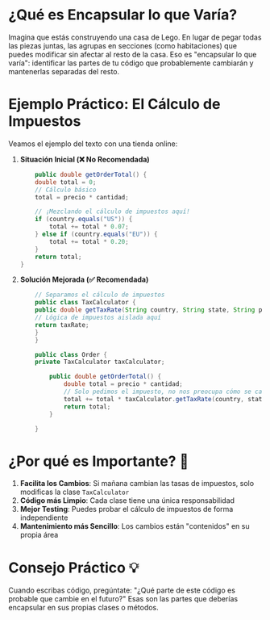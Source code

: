 # ¿Qué es Encapsular lo que Varía?

Imagina que estás construyendo una casa de Lego. En lugar de pegar todas las piezas juntas, las agrupas en secciones (como habitaciones) que puedes modificar sin afectar al resto de la casa. Eso es "encapsular lo que varía": identificar las partes de tu código que probablemente cambiarán y mantenerlas separadas del resto.

# Ejemplo Práctico: El Cálculo de Impuestos

Veamos el ejemplo del texto con una tienda online:

1.  **Situación Inicial (❌ No Recomendada)**

    ```java
        public double getOrderTotal() {
        double total = 0;
        // Cálculo básico
        total = precio * cantidad;

        // ¡Mezclando el cálculo de impuestos aquí!
        if (country.equals("US")) {
            total += total * 0.07;
        } else if (country.equals("EU")) {
            total += total * 0.20;
        }
        return total;
    }
    ```

2.  **Solución Mejorada (✅ Recomendada)**

    ```java
        // Separamos el cálculo de impuestos
        public class TaxCalculator {
        public double getTaxRate(String country, String state, String product) {
        // Lógica de impuestos aislada aquí
        return taxRate;
        }
        }

        public class Order {
        private TaxCalculator taxCalculator;

            public double getOrderTotal() {
                double total = precio * cantidad;
                // Solo pedimos el impuesto, no nos preocupa cómo se calcula
                total += total * taxCalculator.getTaxRate(country, state, product);
                return total;
            }

        }
    ```

# ¿Por qué es Importante? 🤔

1.  **Facilita los Cambios**: Si mañana cambian las tasas de impuestos, solo modificas la clase `TaxCalculator`
2.  **Código más Limpio**: Cada clase tiene una única responsabilidad
3.  **Mejor Testing**: Puedes probar el cálculo de impuestos de forma independiente
4.  **Mantenimiento más Sencillo**: Los cambios están "contenidos" en su propia área

# Consejo Práctico 💡

Cuando escribas código, pregúntate: "¿Qué parte de este código es probable que cambie en el futuro?" Esas son las partes que deberías encapsular en sus propias clases o métodos.
